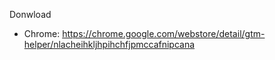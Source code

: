 Donwload
- Chrome: https://chrome.google.com/webstore/detail/gtm-helper/nlacheihkljhpihchfjpmccafnipcana
